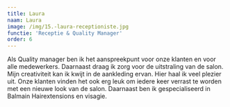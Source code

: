 ```yaml
---
title: Laura
naam: Laura
image: /img/15.-laura-receptioniste.jpg
functie: 'Receptie & Quality Manager'
order: 6
---
```


Als Quality manager ben ik het aanspreekpunt voor onze klanten en voor alle medewerkers. Daarnaast draag ik zorg voor de uitstraling van de salon. Mijn creativiteit kan ik kwijt in de aankleding ervan. Hier haal ik veel plezier uit. Onze klanten vinden het ook erg leuk om iedere keer verrast te worden met een nieuwe look van de salon. Daarnaast ben ik gespecialiseerd in Balmain Hairextensions en visagie. 